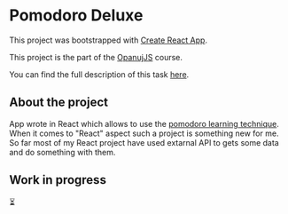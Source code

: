 # Pomodoro Deluxe

This project was bootstrapped with [Create React App](https://github.com/facebook/create-react-app).

This project is the part of the [OpanujJS](https://przeprogramowani.pl/kurs-javascript) course.

You can find the full description of this task [here](https://przeprogramowani.netlify.app/opanuj-javascript_pomodoro-deluxe.pdf).

## About the project

App wrote in React which allows to use the [pomodoro learning technique](https://cnc.bc.ca/services/prince-george/testing-tutoring/student-support-advice/pomodoro-technique). When it comes to "React" aspect such a project is something new for me. So far most of my React project have used extarnal API to gets some data and do something with them.

## Work in progress

:hourglass_flowing_sand: